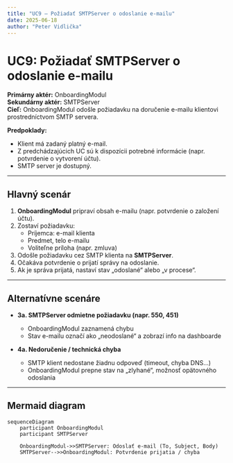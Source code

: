 ```yaml
---
title: "UC9 – Požiadať SMTPServer o odoslanie e-mailu"
date: 2025-06-18
author: "Peter Vidlička"
---
```


# UC9: Požiadať SMTPServer o odoslanie e-mailu

**Primárny aktér:** OnboardingModul  
**Sekundárny aktér:** SMTPServer  
**Cieľ:** OnboardingModul odošle požiadavku na doručenie e-mailu klientovi prostredníctvom SMTP servera.

**Predpoklady:**  
- Klient má zadaný platný e-mail.  
- Z predchádzajúcich UC sú k dispozícii potrebné informácie (napr. potvrdenie o vytvorení účtu).  
- SMTP server je dostupný.

---

## Hlavný scenár

1. **OnboardingModul** pripraví obsah e-mailu (napr. potvrdenie o založení účtu).  
2. Zostaví požiadavku:
   - Príjemca: e-mail klienta  
   - Predmet, telo e-mailu  
   - Voliteľne príloha (napr. zmluva)
3. Odošle požiadavku cez SMTP klienta na **SMTPServer**.  
4. Očakáva potvrdenie o prijatí správy na odoslanie.  
5. Ak je správa prijatá, nastaví stav „odoslané“ alebo „v procese“.

---

## Alternatívne scenáre

- **3a. SMTPServer odmietne požiadavku (napr. 550, 451)**  
  - OnboardingModul zaznamená chybu  
  - Stav e-mailu označí ako „neodoslané“ a zobrazí info na dashboarde

- **4a. Nedoručenie / technická chyba**  
  - SMTP klient nedostane žiadnu odpoveď (timeout, chyba DNS...)  
  - OnboardingModul prepne stav na „zlyhané“, možnosť opätovného odoslania

---

## Mermaid diagram

```mermaid
sequenceDiagram
    participant OnboardingModul
    participant SMTPServer

    OnboardingModul->>SMTPServer: Odoslať e-mail (To, Subject, Body)
    SMTPServer-->>OnboardingModul: Potvrdenie prijatia / chyba
```
